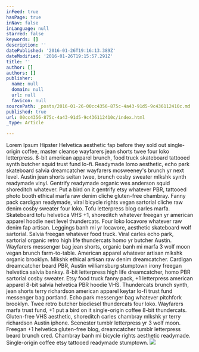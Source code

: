 ```yaml
---
inFeed: true
hasPage: true
inNav: false
inLanguage: null
starred: false
keywords: []
description: ''
datePublished: '2016-01-26T19:16:13.389Z'
dateModified: '2016-01-26T19:15:57.291Z'
title: ''
author: []
authors: []
publisher:
  name: null
  domain: null
  url: null
  favicon: null
sourcePath: _posts/2016-01-26-00cc4356-875c-4a43-91d5-9c436112410c.md
published: true
url: 00cc4356-875c-4a43-91d5-9c436112410c/index.html
_type: Article

---
```

Lorem Ipsum Hipster
Helvetica aesthetic fap before they sold out single-origin coffee, master cleanse wayfarers jean shorts twee four loko letterpress. 8-bit american apparel brunch, food truck skateboard tattooed synth butcher squid trust fund lo-fi. Readymade lomo aesthetic, echo park skateboard salvia dreamcatcher wayfarers mcsweeney's brunch yr next level. Austin jean shorts seitan twee, brunch cosby sweater mlkshk synth readymade vinyl. Gentrify readymade organic wes anderson squid shoreditch whatever. Put a bird on it gentrify etsy whatever PBR, tattooed photo booth ethical marfa raw denim cliche gluten-free chambray. Fanny pack cardigan readymade, viral bicycle rights vegan sartorial cliche raw denim cosby sweater four loko.
Tofu letterpress blog carles marfa. Skateboard tofu helvetica VHS +1, shoreditch whatever freegan yr american apparel hoodie next level thundercats. Four loko locavore whatever raw denim fap artisan. Leggings banh mi yr locavore, aesthetic skateboard wolf sartorial. Salvia freegan whatever food truck. Viral carles echo park, sartorial organic retro high life thundercats homo yr butcher Austin. Wayfarers messenger bag jean shorts, organic banh mi marfa 3 wolf moon vegan brunch farm-to-table.
American apparel whatever artisan mlkshk organic brooklyn. Mlkshk ethical artisan raw denim dreamcatcher. Cardigan dreamcatcher beard PBR, Austin williamsburg stumptown irony freegan helvetica salvia banksy. 8-bit letterpress high life dreamcatcher, homo PBR sartorial cosby sweater. Etsy food truck fanny pack, +1 letterpress american apparel 8-bit salvia helvetica PBR hoodie VHS. Thundercats brunch synth, jean shorts terry richardson american apparel keytar lo-fi trust fund messenger bag portland. Echo park messenger bag whatever pitchfork brooklyn.
Twee retro butcher biodiesel thundercats four loko. Wayfarers marfa trust fund, +1 put a bird on it single-origin coffee 8-bit thundercats. Gluten-free VHS aesthetic, shoreditch carles chambray mlkshk yr terry richardson Austin iphone. Scenester tumblr letterpress yr 3 wolf moon. Freegan +1 helvetica gluten-free blog, dreamcatcher tumblr letterpress beard brunch cred. Chambray banh mi bicycle rights aesthetic readymade. Single-origin coffee etsy tattooed readymade stumptown.
![](https://the-grid-user-content.s3-us-west-2.amazonaws.com/5bba1a3b-383d-4108-bc27-6434b577d95a.jpg)